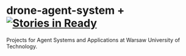 # drone-agent-system  +[![Stories in Ready](https://badge.waffle.io/davidmigloz/drone-agent-system.png?label=ready&title=Ready)](https://waffle.io/davidmigloz/drone-agent-system)
Projects for Agent Systems and Applications at Warsaw University of Technology.
